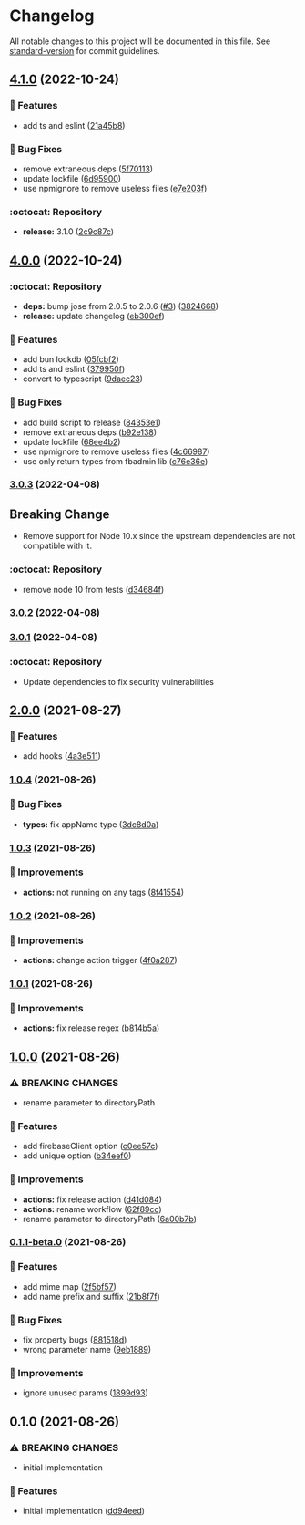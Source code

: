# Changelog

All notable changes to this project will be documented in this file. See [standard-version](https://github.com/conventional-changelog/standard-version) for commit guidelines.

## [4.1.0](https://github.com/khaosdoctor/multer-firebase-storage/compare/v4.0.0...v4.1.0) (2022-10-24)


### :cactus: Features

* add ts and eslint ([21a45b8](https://github.com/khaosdoctor/multer-firebase-storage/commit/21a45b846dc015fbf2b235be0b1ff81a1ef88891))


### :bug: Bug Fixes

* remove extraneous deps ([5f70113](https://github.com/khaosdoctor/multer-firebase-storage/commit/5f7011344be84028f960b664497e50dc5ed0cdce))
* update lockfile ([6d95900](https://github.com/khaosdoctor/multer-firebase-storage/commit/6d9590071aeeccde7c9c4a0c7081e048e8aae03a))
* use npmignore to remove useless files ([e7e203f](https://github.com/khaosdoctor/multer-firebase-storage/commit/e7e203f7daf8d602eeb5503c9ecf573aea707eb2))


### :octocat: Repository

* **release:** 3.1.0 ([2c9c87c](https://github.com/khaosdoctor/multer-firebase-storage/commit/2c9c87cbb0c283203d1fda33849f230e72b462ce))

## [4.0.0](https://github.com/khaosdoctor/multer-firebase-storage/compare/v3.0.3...v4.0.0) (2022-10-24)


### :octocat: Repository

* **deps:** bump jose from 2.0.5 to 2.0.6 ([#3](https://github.com/khaosdoctor/multer-firebase-storage/issues/3)) ([3824668](https://github.com/khaosdoctor/multer-firebase-storage/commit/38246685faeff61818a9e22b7daa87364965c3cd))
* **release:** update changelog ([eb300ef](https://github.com/khaosdoctor/multer-firebase-storage/commit/eb300ef7fae8b6d5fcb290a333ee91b7d3b45c5b))


### :cactus: Features

* add bun lockdb ([05fcbf2](https://github.com/khaosdoctor/multer-firebase-storage/commit/05fcbf215ca2acf2cce013bc726182a8e06a6aec))
* add ts and eslint ([379950f](https://github.com/khaosdoctor/multer-firebase-storage/commit/379950fb15a1fb3dc7eecd70c59b514bed1dd8a9))
* convert to typescript ([9daec23](https://github.com/khaosdoctor/multer-firebase-storage/commit/9daec2385c87ffd255de46b21004571800d6b16d))


### :bug: Bug Fixes

* add build script to release ([84353e1](https://github.com/khaosdoctor/multer-firebase-storage/commit/84353e1fc87df45134f4c4098dfed2724ca43efe))
* remove extraneous deps ([b92e138](https://github.com/khaosdoctor/multer-firebase-storage/commit/b92e13849da0d4c76e79b3194eaf68707099d0b4))
* update lockfile ([68ee4b2](https://github.com/khaosdoctor/multer-firebase-storage/commit/68ee4b29dba64478b7cf8652972060883384246c))
* use npmignore to remove useless files ([4c66987](https://github.com/khaosdoctor/multer-firebase-storage/commit/4c66987a7c6bbf3398e3d70926b54817432e2900))
* use only return types from fbadmin lib ([c76e36e](https://github.com/khaosdoctor/multer-firebase-storage/commit/c76e36ec5273edb9f8314dc7009b2c945fa52040))

### [3.0.3](https://github.com/khaosdoctor/multer-firebase-storage/compare/v3.0.2...v3.0.3) (2022-04-08)

## Breaking Change

- Remove support for Node 10.x since the upstream dependencies are not compatible with it.


### :octocat: Repository

* remove node 10 from tests ([d34684f](https://github.com/khaosdoctor/multer-firebase-storage/commit/d34684f8b911e17954d978e5f815b26148145be9))

### [3.0.2](https://github.com/khaosdoctor/multer-firebase-storage/compare/v3.0.1...v3.0.2) (2022-04-08)

### [3.0.1](https://github.com/khaosdoctor/multer-firebase-storage/compare/v3.0.0...v3.0.1) (2022-04-08)

### :octocat: Repository

* Update dependencies to fix security vulnerabilities

## [2.0.0](https://github.com/khaosdoctor/multer-firebase-storage/compare/v1.0.4...v2.0.0) (2021-08-27)


### :cactus: Features

* add hooks ([4a3e511](https://github.com/khaosdoctor/multer-firebase-storage/commit/4a3e511acaae2d3fa1a3f5bc5f88f284e6520486))

### [1.0.4](https://github.com/khaosdoctor/multer-firebase-storage/compare/v1.0.3...v1.0.4) (2021-08-26)


### :bug: Bug Fixes

* **types:** fix appName type ([3dc8d0a](https://github.com/khaosdoctor/multer-firebase-storage/commit/3dc8d0a72f5035b8989f4d4de5e931f30371046c))

### [1.0.3](https://github.com/khaosdoctor/multer-firebase-storage/compare/v1.0.2...v1.0.3) (2021-08-26)


### :butterfly: Improvements

* **actions:** not running on any tags ([8f41554](https://github.com/khaosdoctor/multer-firebase-storage/commit/8f4155490d13ec38b69417e2f439c1e6f781c395))

### [1.0.2](https://github.com/khaosdoctor/multer-firebase-storage/compare/v1.0.1...v1.0.2) (2021-08-26)


### :butterfly: Improvements

* **actions:** change action trigger ([4f0a287](https://github.com/khaosdoctor/multer-firebase-storage/commit/4f0a2873d571f747791591fb469eeade6c89ac4b))

### [1.0.1](https://github.com/khaosdoctor/multer-firebase-storage/compare/v1.0.0...v1.0.1) (2021-08-26)


### :butterfly: Improvements

* **actions:** fix release regex ([b814b5a](https://github.com/khaosdoctor/multer-firebase-storage/commit/b814b5aee627e155ecbbb9915b4bb88005f91ad3))

## [1.0.0](https://github.com/khaosdoctor/multer-firebase-storage/compare/v0.1.1-beta.0...v1.0.0) (2021-08-26)


### ⚠ BREAKING CHANGES

* rename parameter to directoryPath

### :cactus: Features

* add firebaseClient option ([c0ee57c](https://github.com/khaosdoctor/multer-firebase-storage/commit/c0ee57ce5d0d6af75773ec4102417726c00bacad))
* add unique option ([b34eef0](https://github.com/khaosdoctor/multer-firebase-storage/commit/b34eef0071711850f074f3174c070eafa08fe43c))


### :butterfly: Improvements

* **actions:** fix release action ([d41d084](https://github.com/khaosdoctor/multer-firebase-storage/commit/d41d08482d1370d80a6823e805690afeeb23ce7b))
* **actions:** rename workflow ([62f89cc](https://github.com/khaosdoctor/multer-firebase-storage/commit/62f89cca502f7799a5d90e58b757655e7d22982f))
* rename parameter to directoryPath ([6a00b7b](https://github.com/khaosdoctor/multer-firebase-storage/commit/6a00b7b4e6e653660e717ddb480de795becca2ac))

### [0.1.1-beta.0](https://github.com/khaosdoctor/multer-firebase-storage/compare/v0.1.0...v0.1.1-beta.0) (2021-08-26)


### :cactus: Features

* add mime map ([2f5bf57](https://github.com/khaosdoctor/multer-firebase-storage/commit/2f5bf57c900de334bc130c1009cd54dec310a6f5))
* add name prefix and suffix ([21b8f7f](https://github.com/khaosdoctor/multer-firebase-storage/commit/21b8f7f22c98c5a3d3c47ff04d5616971acd20d9))


### :bug: Bug Fixes

* fix property bugs ([881518d](https://github.com/khaosdoctor/multer-firebase-storage/commit/881518db3c7e6eda8e2c1e7049d940658b5975ce))
* wrong parameter name ([9eb1889](https://github.com/khaosdoctor/multer-firebase-storage/commit/9eb188968c4df7e551a4f984e5653815490e8c99))


### :butterfly: Improvements

* ignore unused params ([1899d93](https://github.com/khaosdoctor/multer-firebase-storage/commit/1899d937e1abe7611af8e5261081e63d8353784a))

## 0.1.0 (2021-08-26)


### ⚠ BREAKING CHANGES

* initial implementation

### :cactus: Features

* initial implementation ([dd94eed](https://github.com/khaosdoctor/multer-firebase-storage/commit/dd94eed809c6dae1f6769703bef365b6479e8ce9))

